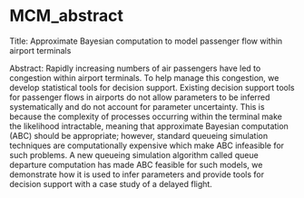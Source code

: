 # MCM_abstract

Title: 
Approximate Bayesian computation to model passenger flow within airport terminals

Abstract:
Rapidly increasing numbers of air passengers have led to congestion within airport terminals. To help manage this congestion, we develop statistical tools for decision support. Existing decision support tools for passenger flows in airports do not allow parameters to be inferred systematically and do not account for parameter uncertainty. This is because the complexity of processes occurring within the terminal make the likelihood intractable, meaning that approximate Bayesian computation (ABC) should be appropriate; however, standard queueing simulation techniques are computationally expensive which make ABC infeasible for such problems. A new queueing simulation algorithm called queue departure computation has made ABC feasible for such models, we demonstrate how it is used to infer parameters and provide tools for decision support with a case study of a delayed flight. 
